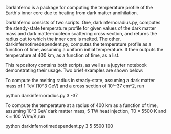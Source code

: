 DarkInferno is a package for computing the temperature profile of the Earth's inner core due to heating from dark matter annihilation.

DarkInferno consists of two scripts. One, darkinfernoradius.py, computes the steady-state temperature profile for given values of the dark matter mass and dark matter-nucleon scattering cross section, and returns the radius out to which the inner core is melted. The other, darkinfernotimedependent.py, computes the temperature profile as a function of time, assuming a uniform initial temperature. It then outputs the temperature at 400 km, as a function of time, as a list.

This repository contains both scripts, as well as a jupyter notebook demonstrating their usage. Two brief examples are shown below:


To compute the melting radius in steady-state, assuming a dark matter mass of 1 TeV (10^3 GeV) and a cross section of 10^-37 cm^2, run

python darkinfernoradius.py 3 -37


To compute the temperature at a radius of 400 km as a function of time, assuming 10^3 GeV dark matter mass, 5 TW heat injection, T0 = 5500 K and k = 100 W/m/K,run 

python darkinfernotimedependent.py 3 5 5500 100
